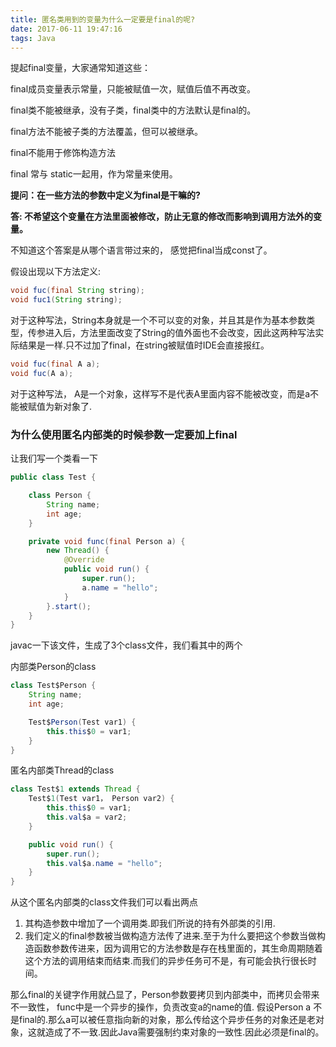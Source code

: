 ```yaml
---
title: 匿名类用到的变量为什么一定要是final的呢?
date: 2017-06-11 19:47:16
tags: Java
---
```

提起final变量，大家通常知道这些：

final成员变量表示常量，只能被赋值一次，赋值后值不再改变。

final类不能被继承，没有子类，final类中的方法默认是final的。

final方法不能被子类的方法覆盖，但可以被继承。

final不能用于修饰构造方法

final 常与 static一起用，作为常量来使用。

**提问：在一些方法的参数中定义为final是干嘛的?**

**答: 不希望这个变量在方法里面被修改，防止无意的修改而影响到调用方法外的变量。**

不知道这个答案是从哪个语言带过来的， 感觉把final当成const了。

假设出现以下方法定义:
``` java
void fuc(final String string);
void fuc1(String string);
```

对于这种写法，String本身就是一个不可以变的对象，并且其是作为基本参数类型，传参进入后，方法里面改变了String的值外面也不会改变，因此这两种写法实际结果是一样.只不过加了final，在string被赋值时IDE会直接报红。
``` java
void fuc(final A a);
void fuc(A a);
```

对于这种写法， A是一个对象，这样写不是代表A里面内容不能被改变，而是a不能被赋值为新对象了.

### 为什么使用匿名内部类的时候参数一定要加上final

让我们写一个类看一下
``` java
public class Test {

    class Person {
        String name;
        int age;
    }

    private void func(final Person a) {
        new Thread() {
            @Override
            public void run() {
                super.run();
                a.name = "hello";
            }
        }.start();
    }
}
```

javac一下该文件，生成了3个class文件，我们看其中的两个

内部类Person的class
``` java
class Test$Person {
    String name;
    int age;

    Test$Person(Test var1) {
        this.this$0 = var1;
    }
}
```

匿名内部类Thread的class
``` java
class Test$1 extends Thread {
    Test$1(Test var1， Person var2) {
        this.this$0 = var1;
        this.val$a = var2;
    }

    public void run() {
        super.run();
        this.val$a.name = "hello";
    }
}
```

从这个匿名内部类的class文件我们可以看出两点

1. 其构造参数中增加了一个调用类.即我们所说的持有外部类的引用.
2. 我们定义的final参数被当做构造方法传了进来.至于为什么要把这个参数当做构造函数参数传进来，因为调用它的方法参数是存在栈里面的，其生命周期随着这个方法的调用结束而结束.而我们的异步任务可不是，有可能会执行很长时间。

那么final的关键字作用就凸显了，Person参数要拷贝到内部类中，而拷贝会带来不一致性，  func中是一个异步的操作，负责改变a的name的值. 假设Person a 不是final的.那么a可以被任意指向新的对象，那么传给这个异步任务的对象还是老对象，这就造成了不一致.因此Java需要强制约束对象的一致性.因此必须是final的。